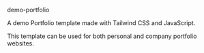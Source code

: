 demo-portfolio

A demo Portfolio template made with Tailwind CSS and JavaScript.

This template can be used for both personal and company portfolio websites.
